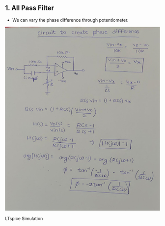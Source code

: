 ## 1. All Pass Filter
- We can vary the phase difference through potentiometer.
  
![Diagram](assets/allpassfilter.jpg)

LTspice Simulation


